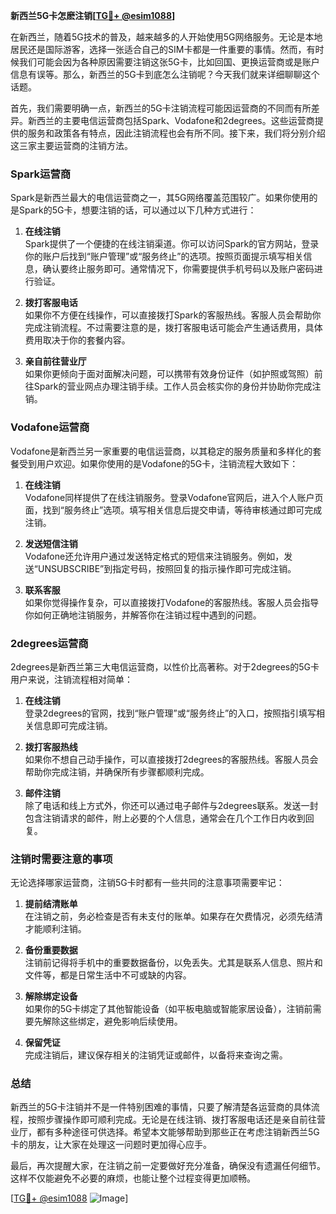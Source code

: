 **新西兰5G卡怎麽注销[[TG💪+ @esim1088](https://t.me/s/esim1088)]**

在新西兰，随着5G技术的普及，越来越多的人开始使用5G网络服务。无论是本地居民还是国际游客，选择一张适合自己的SIM卡都是一件重要的事情。然而，有时候我们可能会因为各种原因需要注销这张5G卡，比如回国、更换运营商或是账户信息有误等。那么，新西兰的5G卡到底怎么注销呢？今天我们就来详细聊聊这个话题。

首先，我们需要明确一点，新西兰的5G卡注销流程可能因运营商的不同而有所差异。新西兰的主要电信运营商包括Spark、Vodafone和2degrees。这些运营商提供的服务和政策各有特点，因此注销流程也会有所不同。接下来，我们将分别介绍这三家主要运营商的注销方法。

### Spark运营商

Spark是新西兰最大的电信运营商之一，其5G网络覆盖范围较广。如果你使用的是Spark的5G卡，想要注销的话，可以通过以下几种方式进行：

1. **在线注销**  
   Spark提供了一个便捷的在线注销渠道。你可以访问Spark的官方网站，登录你的账户后找到“账户管理”或“服务终止”的选项。按照页面提示填写相关信息，确认要终止服务即可。通常情况下，你需要提供手机号码以及账户密码进行验证。

2. **拨打客服电话**  
   如果你不方便在线操作，可以直接拨打Spark的客服热线。客服人员会帮助你完成注销流程。不过需要注意的是，拨打客服电话可能会产生通话费用，具体费用取决于你的套餐内容。

3. **亲自前往营业厅**  
   如果你更倾向于面对面解决问题，可以携带有效身份证件（如护照或驾照）前往Spark的营业网点办理注销手续。工作人员会核实你的身份并协助你完成注销。

### Vodafone运营商

Vodafone是新西兰另一家重要的电信运营商，以其稳定的服务质量和多样化的套餐受到用户欢迎。如果你使用的是Vodafone的5G卡，注销流程大致如下：

1. **在线注销**  
   Vodafone同样提供了在线注销服务。登录Vodafone官网后，进入个人账户页面，找到“服务终止”选项。填写相关信息后提交申请，等待审核通过即可完成注销。

2. **发送短信注销**  
   Vodafone还允许用户通过发送特定格式的短信来注销服务。例如，发送“UNSUBSCRIBE”到指定号码，按照回复的指示操作即可完成注销。

3. **联系客服**  
   如果你觉得操作复杂，可以直接拨打Vodafone的客服热线。客服人员会指导你如何正确地注销服务，并解答你在注销过程中遇到的问题。

### 2degrees运营商

2degrees是新西兰第三大电信运营商，以性价比高著称。对于2degrees的5G卡用户来说，注销流程相对简单：

1. **在线注销**  
   登录2degrees的官网，找到“账户管理”或“服务终止”的入口，按照指引填写相关信息即可完成注销。

2. **拨打客服热线**  
   如果你不想自己动手操作，可以直接拨打2degrees的客服热线。客服人员会帮助你完成注销，并确保所有步骤都顺利完成。

3. **邮件注销**  
   除了电话和线上方式外，你还可以通过电子邮件与2degrees联系。发送一封包含注销请求的邮件，附上必要的个人信息，通常会在几个工作日内收到回复。

### 注销时需要注意的事项

无论选择哪家运营商，注销5G卡时都有一些共同的注意事项需要牢记：

1. **提前结清账单**  
   在注销之前，务必检查是否有未支付的账单。如果存在欠费情况，必须先结清才能顺利注销。

2. **备份重要数据**  
   注销前记得将手机中的重要数据备份，以免丢失。尤其是联系人信息、照片和文件等，都是日常生活中不可或缺的内容。

3. **解除绑定设备**  
   如果你的5G卡绑定了其他智能设备（如平板电脑或智能家居设备），注销前需要先解除这些绑定，避免影响后续使用。

4. **保留凭证**  
   完成注销后，建议保存相关的注销凭证或邮件，以备将来查询之需。

### 总结

新西兰的5G卡注销并不是一件特别困难的事情，只要了解清楚各运营商的具体流程，按照步骤操作即可顺利完成。无论是在线注销、拨打客服电话还是亲自前往营业厅，都有多种途径可供选择。希望本文能够帮助到那些正在考虑注销新西兰5G卡的朋友，让大家在处理这一问题时更加得心应手。

最后，再次提醒大家，在注销之前一定要做好充分准备，确保没有遗漏任何细节。这样不仅能避免不必要的麻烦，也能让整个过程变得更加顺畅。

[[TG💪+ @esim1088](https://t.me/s/esim1088) ![Image](https://i.postimg.cc/4NQfJmqS/Snipaste-2025-05-13-00-14-12.png)]